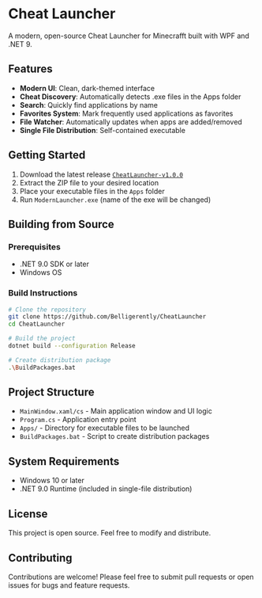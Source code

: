 # Cheat Launcher

A modern, open-source Cheat Launcher for Minecrafft built with WPF and .NET 9.

## Features

- **Modern UI**: Clean, dark-themed interface
- **Cheat Discovery**: Automatically detects .exe files in the Apps folder
- **Search**: Quickly find applications by name
- **Favorites System**: Mark frequently used applications as favorites
- **File Watcher**: Automatically updates when apps are added/removed
- **Single File Distribution**: Self-contained executable

## Getting Started

1. Download the latest release [`CheatLauncher-v1.0.0`](https://github.com/Belligerently/CheatLauncher/releases)
2. Extract the ZIP file to your desired location
3. Place your executable files in the `Apps` folder
4. Run `ModernLauncher.exe` (name of the exe will be changed)

## Building from Source

### Prerequisites
- .NET 9.0 SDK or later
- Windows OS

### Build Instructions
```bash
# Clone the repository
git clone https://github.com/Belligerently/CheatLauncher
cd CheatLauncher

# Build the project
dotnet build --configuration Release

# Create distribution package
.\BuildPackages.bat
```

## Project Structure

- `MainWindow.xaml/cs` - Main application window and UI logic
- `Program.cs` - Application entry point
- `Apps/` - Directory for executable files to be launched
- `BuildPackages.bat` - Script to create distribution packages

## System Requirements

- Windows 10 or later
- .NET 9.0 Runtime (included in single-file distribution)

## License

This project is open source. Feel free to modify and distribute.

## Contributing

Contributions are welcome! Please feel free to submit pull requests or open issues for bugs and feature requests.

